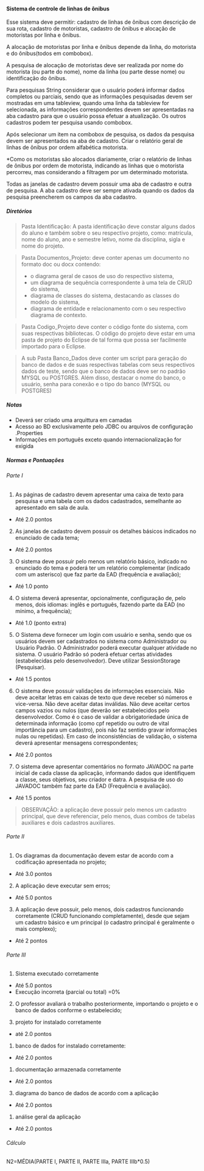 #### Sistema de controle de linhas de ônibus

Esse sistema deve permitir: cadastro de linhas de ônibus com descrição de sua rota,
cadastro de motoristas, cadastro de ônibus e alocação de motoristas por linha e ônibus.

A alocação de motoristas por linha e ônibus depende da linha, do motorista e do ônibus(todos em combobox). 

A pesquisa de alocação de motoristas deve ser realizada por nome do motorista (ou parte do nome), nome da linha (ou parte desse nome) ou identificação do ônibus. 

Para pesquisas String considerar que o usuário poderá informar dados completos ou parciais, sendo que as informações pesquisadas devem ser mostradas em uma tableview, quando uma linha da tableview for selecionada, as informações correspondentes devem ser apresentadas na aba cadastro para que o usuário possa efetuar a atualização. Os outros cadastros podem ter pesquisa usando combobox.

Após selecionar um item na combobox de pesquisa, os dados da pesquisa devem ser
apresentados na aba de cadastro. Criar o relatório geral de linhas de ônibus por ordem alfabética motorista. 

*Como os motoristas são alocados diariamente, criar o relatório de linhas de ônibus por ordem de motorista, indicando as linhas que o motorista percorreu, mas considerando a filtragem por um determinado motorista.

Todas as janelas de cadastro devem possuir uma aba de cadastro e outra de pesquisa. A
aba cadastro deve ser sempre ativada quando os dados da pesquisa preencherem os
campos da aba cadastro.

##### Diretórios

> Pasta Identificação: A pasta identificação deve constar alguns dados do aluno e 
> também sobre o seu respectivo projeto, como: matrícula, nome do aluno, ano e
> semestre letivo, nome da disciplina, sigla e nome do projeto.

> Pasta Documentos_Projeto: deve conter apenas um documento no formato 
> doc ou docx contendo:
> 
> - o diagrama geral de casos de uso do respectivo sistema, 
> - um diagrama de sequência correspondente à uma tela de CRUD do sistema, 
> - diagrama de classes do sistema, destacando as classes do modelo do sistema, 
> - diagrama de entidade e relacionamento com o seu respectivo diagrama de contexto.

> Pasta Codigo_Projeto deve conter o código fonte do sistema, com suas
> respectivas bibliotecas. O código do projeto deve estar em uma pasta de 
> projeto do Eclipse de tal forma que possa ser facilmente importado para o Eclipse.

> A sub Pasta Banco_Dados deve conter um script para geração do banco de dados
> e de suas respectivas tabelas com seus respectivos dados de teste, sendo que o banco
> de dados deve ser no padrão MYSQL ou POSTGRES. Além disso, destacar o nome do
> banco, o usuário, senha para conexão e o tipo do banco (MYSQL ou POSTGRES)

##### Notas

- Deverá ser criado uma arquittura em camadas
- Acesso ao BD exclusivamente pelo JDBC ou arquivos de configuração .Properties
- Informações em português exceto quando internacionalização for exigida

##### Normas e Pontuações

###### Parte I

1. As páginas de cadastro devem apresentar uma caixa de texto para pesquisa e
uma tabela com os dados cadastrados, semelhante ao apresentado em sala de
aula.
- Até 2.0 pontos 

2. As janelas de cadastro devem possuir os detalhes básicos indicados no
enunciado de cada tema;
- Até 2.0 pontos

3. O sistema deve possuir pelo menos um relatório básico, indicado no enunciado
do tema e poderá ter um relatório complementar (indicado com um asterisco)
que faz parte da EAD (frequência e avaliação);
- Até 1.0 ponto

4. O sistema deverá apresentar, opcionalmente, configuração de, pelo menos, dois
idiomas: inglês e português, fazendo parte da EAD (no mínimo, a frequência);
- Até 1.0 (ponto extra)

5. O Sistema deve fornecer um login com usuário e senha, sendo que os usuários
devem ser cadastrados no sistema como Administrador ou Usuário Padrão. O
Administrador poderá executar qualquer atividade no sistema. O usuário Padrão
só poderá efetuar certas atividades (estabelecidas pelo desenvolvedor). Deve
utilizar SessionStorage (Pesquisar).
- Até 1.5 pontos
  
6. O sistema deve possuir validações de informações essenciais. Não deve aceitar
letras em caixas de texto que deve receber só números e vice-versa. Não deve
aceitar datas inválidas. Não deve aceitar certos campos vazios ou nulos (que
deverão ser estabelecidos pelo desenvolvedor. Como é o caso de validar a
obrigatoriedade única de determinada informação (como cpf repetido ou outro
de vital importância para um cadastro), pois não faz sentido gravar informações
nulas ou repetidas). Em caso de inconsistências de validação, o sistema deverá
apresentar mensagens correspondentes;
- Até 2.0 pontos

7. O sistema deve apresentar comentários no formato JAVADOC na parte inicial
de cada classe da aplicação, informando dados que identifiquem a classe, seus
objetivos, seu criador e datra. A pesquisa de uso do JAVADOC também faz
parte da EAD (Frequência e avaliação).
- Até 1.5 pontos

> OBSERVAÇÃO: a aplicação deve possuir pelo menos um cadastro principal, que
> deve referenciar, pelo menos, duas combos de tabelas auxiliares e dois cadastros
> auxiliares.

###### Parte II

1. Os diagramas da documentação devem estar de acordo com a codificação
apresentada no projeto;
- Até 3.0 pontos
  
2. A aplicação deve executar sem erros;
- Até 5.0 pontos

3. A aplicação deve possuir, pelo menos, dois cadastros funcionando corretamente
(CRUD funcionando completamente), desde que sejam um cadastro básico e um
principal (o cadastro principal é geralmente o mais complexo);
- Até 2 pontos


###### Parte III

1. Sistema executado corretamente
- Até 5.0 pontos
- Execução incorreta (parcial ou total) =0%
 
2. O professor avaliará o trabalho posteriormente, importando o projeto e o banco de
dados conforme o estabelecido;

3. projeto for instalado corretamente
- até 2.0 pontos
  
1. banco de dados for instalado corretamente: 
- Até 2.0 pontos
  
1. documentação armazenada corretamente
- Até 2.0 pontos

3. diagrama do banco de dados de acordo com a aplicação
- Até 2.0 pontos
  
1. análise geral da aplicação
- Até 2.0 pontos

###### Cálculo 

N2=MÉDIA(PARTE I, PARTE II, PARTE IIIa, PARTE IIIb*0.5)